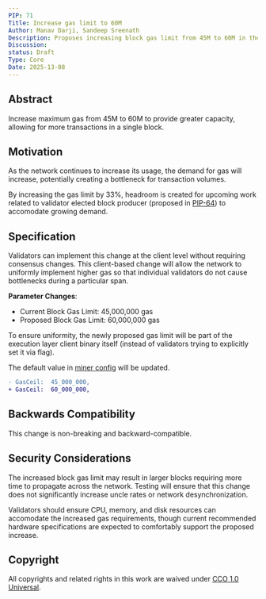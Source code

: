 ```yaml
---
PIP: 71
Title: Increase gas limit to 60M
Author: Manav Darji, Sandeep Sreenath
Description: Proposes increasing block gas limit from 45M to 60M in the Polygon PoS network.
Discussion: 
status: Draft
Type: Core
Date: 2025-13-08
---
```


## Abstract
Increase maximum gas from 45M to 60M to provide greater capacity, allowing for more transactions in a single block.

## Motivation
As the network continues to increase its usage, the demand for gas will increase, potentially creating a bottleneck for transaction volumes.

By increasing the gas limit by 33%, headroom is created for upcoming work related to validator elected block 
producer (proposed in [PIP-64](https://github.com/0xPolygon/Polygon-Improvement-Proposals/blob/main/PIPs/PIP-64.md)) to 
accomodate growing demand.

## Specification

Validators can implement this change at the client level without requiring consensus changes. This client-based change will allow the network to uniformly implement higher gas so that individual validators do not cause bottlenecks during a particular span. 

**Parameter Changes**:
- Current Block Gas Limit: 45,000,000 gas
- Proposed Block Gas Limit: 60,000,000 gas

To ensure uniformity, the newly proposed gas limit will be part of the execution layer client binary itself (instead of validators trying to explicitly set it via flag).

The default value in [miner config](https://github.com/0xPolygon/bor/blob/v2.2.9/miner/miner.go#L61-L62) will be updated.

```diff
- GasCeil:  45_000_000,
+ GasCeil:  60_000_000,
```

## Backwards Compatibility
This change is non-breaking and backward-compatible.

## Security Considerations
The increased block gas limit may result in larger blocks requiring more time to propagate across the network. Testing will ensure that this change does not significantly increase uncle rates or network desynchronization.

Validators should ensure CPU, memory, and disk resources can accomodate the increased gas requirements, though current recommended hardware specifications are expected to comfortably support the proposed increase.

## Copyright

All copyrights and related rights in this work are waived under [CCO 1.0 Universal](https://creativecommons.org/publicdomain/zero/1.0/legalcode).
